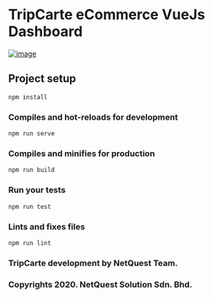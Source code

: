 # TripCarte eCommerce VueJs Dashboard
[![image](http://react7.tech/home/wp-content/uploads/2020/03/home-tripcarte.png)](https://tripcarte.asia)
## Project setup
```
npm install
```

### Compiles and hot-reloads for development
```
npm run serve
```

### Compiles and minifies for production
```
npm run build
```

### Run your tests
```
npm run test
```

### Lints and fixes files
```
npm run lint
```
### TripCarte development by NetQuest Team.

### Copyrights 2020. NetQuest Solution Sdn. Bhd.
